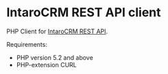 IntaroCRM REST API client
===============

PHP Client for [IntaroCRM REST API](http://docs.intarocrm.ru/rest-api/).

Requirements:

* PHP version 5.2 and above
* PHP-extension CURL
